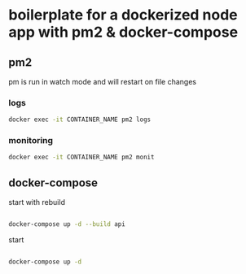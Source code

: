 # boilerplate for a dockerized node app with pm2 & docker-compose

## pm2

pm is run in watch mode and will restart on file changes

### logs

```bash
docker exec -it CONTAINER_NAME pm2 logs
```

### monitoring

```bash
docker exec -it CONTAINER_NAME pm2 monit
```

## docker-compose

start with rebuild

```bash

docker-compose up -d --build api
```

start

```bash

docker-compose up -d

```

